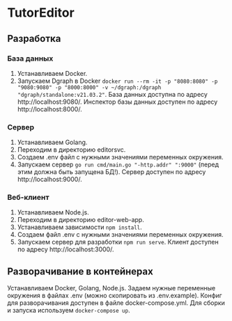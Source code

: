 # TutorEditor

## Разработка

### База данных

1. Устанавливаем Docker.
2. Запускаем Dgraph в Docker
   `docker run --rm -it -p "8080:8080" -p "9080:9080" -p "8000:8000" -v ~/dgraph:/dgraph "dgraph/standalone:v21.03.2"`.
   База данных доступна по адресу http://localhost:9080/. Инспектор базы данных доступен по адресу http://localhost:8000/.

### Сервер

1. Устанавливаем Golang.
2. Переходим в директорию editorsvc.
3. Создаем .env файл c нужными значениями переменных окружения.
4. Запускаем сервер 
   `go run cmd/main.go "-http.addr" ":9000"` (перед этим должна быть запущена БД!).
   Сервер доступен по адресу http://localhost:9000/.

### Веб-клиент

1. Устанавливаем Node.js.
2. Переходим в директорию editor-web-app.
3. Устанавливаем зависимости
   `npm install`.
4. Создаем файл .env c нужными значениями переменных окружения.
5. Запускаем сервер для разработки
   `npm run serve`.
   Клиент доступен по адресу http://localhost:3000/.

## Разворачивание в контейнерах

Устанавливаем Docker, Golang, Node.js.
Задаем нужные переменные окружения в файлах .env (можно скопировать из .env.example).
Конфиг для разворачивания доступен в файле docker-compose.yml. Для сборки и запуска используем
`docker-compose up`.
